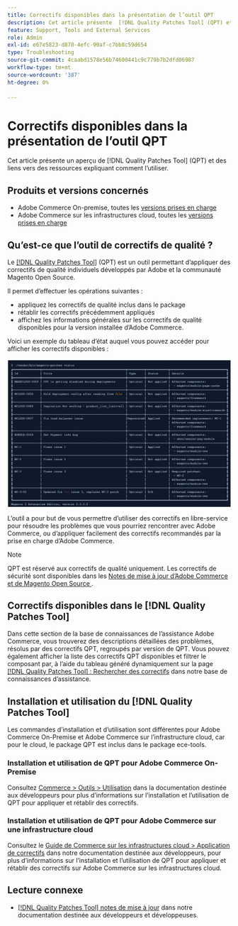 ```yaml
---
title: Correctifs disponibles dans la présentation de l’outil QPT
description: Cet article présente  [!DNL Quality Patches Tool] (QPT) et fournit des liens vers des ressources expliquant comment l’utiliser.
feature: Support, Tools and External Services
role: Admin
exl-id: e67e5823-d878-4efc-90af-c7bb8c59d654
type: Troubleshooting
source-git-commit: 4caabd1578e56b74600441c9c779b7b2dfd06987
workflow-type: tm+mt
source-wordcount: '387'
ht-degree: 0%

---
```


# Correctifs disponibles dans la présentation de l’outil QPT

Cet article présente un aperçu de [!DNL Quality Patches Tool] (QPT) et des liens vers des ressources expliquant comment l’utiliser.

## Produits et versions concernés

* Adobe Commerce On-premise, toutes les [versions prises en charge](https://www.adobe.com/content/dam/cc/en/legal/terms/enterprise/pdfs/Adobe-Commerce-Software-Lifecycle-Policy.pdf)
* Adobe Commerce sur les infrastructures cloud, toutes les [versions prises en charge](https://www.adobe.com/content/dam/cc/en/legal/terms/enterprise/pdfs/Adobe-Commerce-Software-Lifecycle-Policy.pdf)

## Qu’est-ce que l’outil de correctifs de qualité ?

Le [[!DNL Quality Patches Tool]](https://github.com/magento/quality-patches) (QPT) est un outil permettant d’appliquer des correctifs de qualité individuels développés par Adobe et la communauté Magento Open Source.

Il permet d’effectuer les opérations suivantes :

* appliquez les correctifs de qualité inclus dans le package
* rétablir les correctifs précédemment appliqués
* affichez les informations générales sur les correctifs de qualité disponibles pour la version installée d’Adobe Commerce.

Voici un exemple du tableau d’état auquel vous pouvez accéder pour afficher les correctifs disponibles :

![Tableau de statut de l’outil de correctifs de qualité présentant les correctifs disponibles et leur statut d’installation](/help/assets/tools/status_table.png)

L’outil a pour but de vous permettre d’utiliser des correctifs en libre-service pour résoudre les problèmes que vous pourriez rencontrer avec Adobe Commerce, ou d’appliquer facilement des correctifs recommandés par la prise en charge d’Adobe Commerce.

>[!NOTE]
>
>QPT est réservé aux correctifs de qualité uniquement. Les correctifs de sécurité sont disponibles dans les [ Notes de mise à jour d’Adobe Commerce et de Magento Open Source ](https://experienceleague.adobe.com/docs/commerce-operations/release/notes/overview.html).

## Correctifs disponibles dans le [!DNL Quality Patches Tool]

Dans cette section de la base de connaissances de l’assistance Adobe Commerce, vous trouverez des descriptions détaillées des problèmes, résolus par des correctifs QPT, regroupés par version de QPT.
Vous pouvez également afficher la liste des correctifs QPT disponibles et filtrer le composant par, à l’aide du tableau généré dynamiquement sur la page [[!DNL Quality Patches Tool] : Rechercher des correctifs](https://experienceleague.adobe.com/tools/commerce-quality-patches/index.html) dans notre base de connaissances d’assistance.

## Installation et utilisation du [!DNL Quality Patches Tool]

Les commandes d’installation et d’utilisation sont différentes pour Adobe Commerce On-Premise et Adobe Commerce sur l’infrastructure cloud, car pour le cloud, le package QPT est inclus dans le package ece-tools.

### Installation et utilisation de QPT pour Adobe Commerce On-Premise

Consultez [Commerce > Outils > Utilisation](../usage.md) dans la documentation destinée aux développeurs pour plus d’informations sur l’installation et l’utilisation de QPT pour appliquer et rétablir des correctifs.

### Installation et utilisation de QPT pour Adobe Commerce sur une infrastructure cloud

Consultez le [Guide de Commerce sur les infrastructures cloud > Application de correctifs](https://experienceleague.adobe.com/docs/commerce-cloud-service/user-guide/develop/upgrade/apply-patches.html) dans notre documentation destinée aux développeurs, pour plus d’informations sur l’installation et l’utilisation de QPT pour appliquer et rétablir des correctifs sur Adobe Commerce sur les infrastructures cloud.

## Lecture connexe

* [[!DNL Quality Patches Tool] notes de mise à jour](https://experienceleague.adobe.com/docs/commerce-operations/tools/quality-patches-tool/release-notes.html) dans notre documentation destinée aux développeurs et développeuses.
